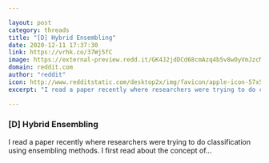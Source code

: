 ```yaml
---

layout: post
category: threads
title: "[D] Hybrid Ensembling"
date: 2020-12-11 17:37:30
link: https://vrhk.co/37Wj5fC
image: https://external-preview.redd.it/GK4J2jdDCd68cmAzq4b5v8wOyVmJzcMn471wSxWrwMY.jpg?width=316&height=165.445026178&auto=webp&crop=316:165.445026178,smart&s=7ddc012dade921901b77b75af16612d4de8825a7
domain: reddit.com
author: "reddit"
icon: http://www.redditstatic.com/desktop2x/img/favicon/apple-icon-57x57.png
excerpt: "I read a paper recently where researchers were trying to do classification using ensembling methods. I first read about the concept of..."

---
```


### [D] Hybrid Ensembling

I read a paper recently where researchers were trying to do classification using ensembling methods. I first read about the concept of...